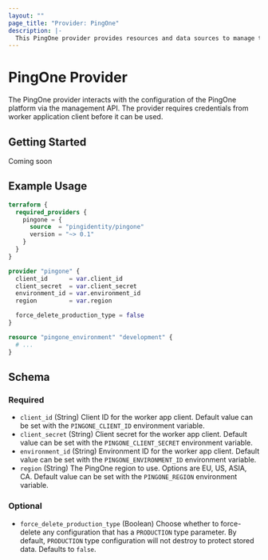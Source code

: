 ```yaml
---
layout: ""
page_title: "Provider: PingOne"
description: |-
  This PingOne provider provides resources and data sources to manage the PingOne platform as infrastructure-as-code, through the PingOne management API.
---
```


# PingOne Provider

The PingOne provider interacts with the configuration of the PingOne platform via the management API. The provider requires credentials from worker application client before it can be used.

## Getting Started

Coming soon

## Example Usage

```terraform
terraform {
  required_providers {
    pingone = {
      source  = "pingidentity/pingone"
      version = "~> 0.1"
    }
  }
}

provider "pingone" {
  client_id      = var.client_id
  client_secret  = var.client_secret
  environment_id = var.environment_id
  region         = var.region

  force_delete_production_type = false
}

resource "pingone_environment" "development" {
  # ...
}
```

<!-- schema generated by tfplugindocs -->
## Schema

### Required

- `client_id` (String) Client ID for the worker app client.  Default value can be set with the `PINGONE_CLIENT_ID` environment variable.
- `client_secret` (String) Client secret for the worker app client.  Default value can be set with the `PINGONE_CLIENT_SECRET` environment variable.
- `environment_id` (String) Environment ID for the worker app client.  Default value can be set with the `PINGONE_ENVIRONMENT_ID` environment variable.
- `region` (String) The PingOne region to use.  Options are EU, US, ASIA, CA.  Default value can be set with the `PINGONE_REGION` environment variable.

### Optional

- `force_delete_production_type` (Boolean) Choose whether to force-delete any configuration that has a `PRODUCTION` type parameter.  By default, `PRODUCTION` type configuration will not destroy to protect stored data. Defaults to `false`.